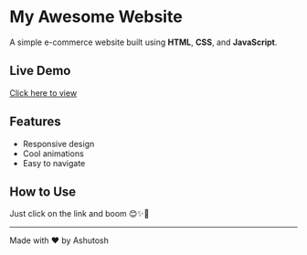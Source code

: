 # My Awesome Website

A simple e-commerce website built using **HTML**, **CSS**, and **JavaScript**.

## Live Demo
[Click here to view](https://ashutosh-dash3.github.io/Nike-Store/)

## Features
- Responsive design
- Cool animations
- Easy to navigate

## How to Use
Just click on the link and boom 😊✨🎊

---
Made with ❤️ by Ashutosh
